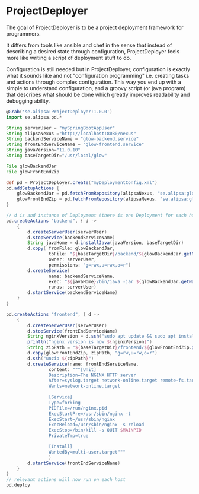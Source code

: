 # ProjectDeployer
The goal of ProjectDeployer is to be a project deployment framework for programmers.

It differs from tools like ansible and chef in the sense that instead of describing
a desired state through configuration, ProjectDeployer feels more like writing a script
of deployment stuff to do.

Configuration is still needed but in ProjectDeployer, configuration is exactly what it
sounds like and not "configuration programming" i.e. creating tasks and actions
through complex configuration. This way you end up with a simple to understand
configuration, and a groovy script (or java program) that describes what should be done which greatly
improves readability and debugging ability.

```groovy
@Grab('se.alipsa:ProjectDeployer:1.0.0')
import se.alipsa.pd.*

String serverUser = "mySpringBootAppUser"
String alipsaNexus ="http://localhost:8080/nexus"
String backendServiceName = "glow-backend.service" 
String frontEndServiceName = "glow-frontend.service"
String javaVersion="11.0.10"
String baseTargetDir="/usr/local/glow"

File glowBackendJar
File glowFrontEndZip

def pd = ProjectDeployer.create("myDeploymentConfig.xml")
pd.addSetupActions { 
    glowBackendJar = pd.fetchFromRepository(alipsaNexus, "se.alipsa:glow-backend:1.2")
    glowFrontEndZip = pd.fetchFromRepository(alipsaNexus, "se.alipsa:glow-frontend:1.2")
}

// d is and instance of Deployment (there is one Deployment for each host)
pd.createActions "backend", { d ->
    {
        d.createServerUser(serverUser)
        d.stopService(backendServiceName)
        String javaHome = d.installJava(javaVersion, baseTargetDir)
        d.copy( fromFile: glowBackendJar, 
                toFile: "${baseTargetDir}/backend/${glowBackendJar.getName()}", 
                owner: serverUser, 
                permissions: "g=rwx,u=rwx,o=r")
        d.createService(
                name: backendServiceName, 
                exec: "${javaHome}/bin/java -jar ${glowBackendJar.getName()}", 
                runas: serverUser)
        d.startService(backendServiceName)
    }
}

pd.createActions "frontend", { d ->
    {
        d.createServerUser(serverUser)
        d.stopService(frontEndServiceName)
        String nginxVersion = d.ssh("sudo apt update && sudo apt install nginx && sudo nginx -v")
        println("nginx version is now ${nginxVersion}")
        String zipPath = "${baseTargetDir}/frontend/${glowFrontEndZip.getName()}"
        d.copy(glowFrontEndZip, zipPath, "g=rw,u=rw,o=r")
        d.ssh("unzip ${zipPath}")
        d.createService(name: frontEndServiceName,
                content: """[Unit]
                Description=The NGINX HTTP server
                After=syslog.target network-online.target remote-fs.target nss-lookup.target
                Wants=network-online.target
                        
                [Service]
                Type=forking
                PIDFile=/run/nginx.pid
                ExecStartPre=/usr/sbin/nginx -t
                ExecStart=/usr/sbin/nginx
                ExecReload=/usr/sbin/nginx -s reload
                ExecStop=/bin/kill -s QUIT $MAINPID
                PrivateTmp=true

                [Install]
                WantedBy=multi-user.target"""
                )
        d.startService(frontEndServiceName)
    }
}
// relevant actions will now run on each host
pd.deploy
```


